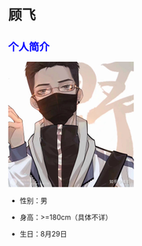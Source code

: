 # 顾飞

## <font color="blue">个人简介</font> 

<img src="images/顾飞2.jpg" style="zoom:25%;" />

* 性别：男

* 身高：>=180cm（具体不详）

* 生日：8月29日



